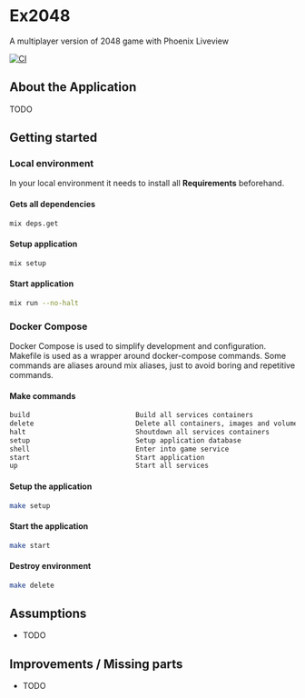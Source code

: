 # Ex2048

A multiplayer version of 2048 game with Phoenix Liveview

[![CI](https://github.com/lucazulian/ex2048/actions/workflows/ci.yml/badge.svg)](https://github.com/lucazulian/ex2048/actions/workflows/ci.yml)


## About the Application

TODO


## Getting started
 
### Local environment

In your local environment it needs to install all **Requirements** beforehand.

#### Gets all dependencies

```bash
mix deps.get
```

#### Setup application

```bash
mix setup
```

#### Start application

```bash
mix run --no-halt
```


### Docker Compose

Docker Compose is used to simplify development and configuration.
Makefile is used as a wrapper around docker-compose commands.
Some commands are aliases around mix aliases, just to avoid boring and repetitive commands. 

#### Make commands

```bash
build                          Build all services containers
delete                         Delete all containers, images and volumes
halt                           Shoutdown all services containers
setup                          Setup application database
shell                          Enter into game service
start                          Start application
up                             Start all services
```

#### Setup the application

```bash
make setup
```

#### Start the application

```bash
make start
```

#### Destroy environment

```bash
make delete
```

## Assumptions

  - TODO

## Improvements / Missing parts

  - TODO
